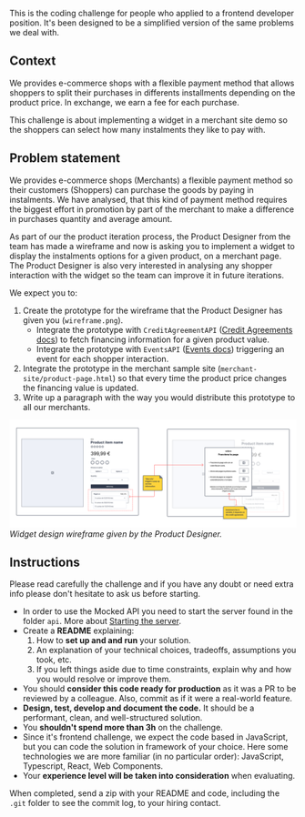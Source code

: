 This is the coding challenge for people who applied to a frontend developer position. It's been designed to be a simplified version of the same problems we deal with.

## Context

We provides e-commerce shops with a flexible payment method that allows shoppers to split their purchases in differents installments depending on the product price. In exchange, we earn a fee for each purchase.

This challenge is about implementing a widget in a merchant site demo so the shoppers can select how many instalments they like to pay with.

## Problem statement

We provides e-commerce shops (Merchants) a flexible payment method so their customers (Shoppers) can purchase the goods by paying in instalments. We have analysed, that this kind of payment method requires the biggest effort in promotion by part of the merchant to make a difference in purchases quantity and average amount.

As part of our the product iteration process, the Product Designer from the team has made a wireframe and now is asking you to implement a widget to display the instalments options for a given product, on a merchant page. The Product Designer is also very interested in analysing any shopper interaction with the widget so the team can improve it in future iterations.

We expect you to:

1. Create the prototype for the wireframe that the Product Designer has given you (`wireframe.png`).
   * Integrate the prototype with `CreditAgreementAPI` ([Credit Agreements docs](api/README.md#credit-agreements-api)) to fetch financing information for a given product value.
   * Integrate the prototype with `EventsAPI` ([Events docs](api/README.md#events-api)) triggering an event for each shopper interaction.
2. Integrate the prototype in the merchant sample site (`merchant-site/product-page.html`) so that every time the product price changes the financing value is updated.
3. Write up a paragraph with the way you would distribute this prototype to all our merchants.

![Design Wireframe](wireframe.png)
_Widget design wireframe given by the Product Designer._

## Instructions

Please read carefully the challenge and if you have any doubt or need extra info please don't hesitate to ask us before starting.
- In order to use the Mocked API you need to start the server found in the folder `api`. More about [Starting the server](api/README.md#starting-the-server).
- Create a **README** explaining:
    1. How to **set up and and run** your solution.
    2. An explanation of your technical choices, tradeoffs, assumptions you took, etc.
    3. If you left things aside due to time constraints, explain why and how you would resolve or improve them.
- You should **consider this code ready for production** as it was a PR to be reviewed by a colleague. Also, commit as if it were a real-world feature.
- **Design, test, develop and document the code.** It should be a performant, clean, and well-structured solution.
- You **shouldn't spend more than 3h** on the challenge.
- Since it's frontend challenge, we expect the code based in JavaScript, but you can code the solution in framework of your choice. Here some technologies we are more familiar (in no particular order): JavaScript, Typescript, React, Web Components.
- Your **experience level will be taken into consideration** when evaluating.

When completed, send a zip with your README and code, including the `.git` folder to see the commit log, to your hiring contact.